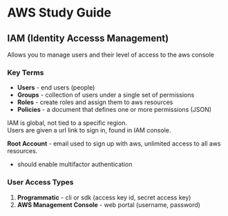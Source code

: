 # AWS Study Guide

## IAM (Identity Accesss Management)
Allows you to manage users and their level of access to the aws console

### Key Terms
* **Users** - end users (people)
* **Groups** - collection of users under a single set of permissions
* **Roles** - create roles and assign them to aws resources
* **Policies** - a document that defines one or more permissions (JSON)

IAM is global, not tied to a specific region.  
Users are given a url link to sign in, found in IAM console.

**Root Account** - email used to sign up with aws, unlimited access to all aws resources.
  - should enable multifactor authentication

### User Access Types
1. **Programmatic** - cli or sdk (access key id, secret access key)
2. **AWS Management Console** - web portal (username, password)
